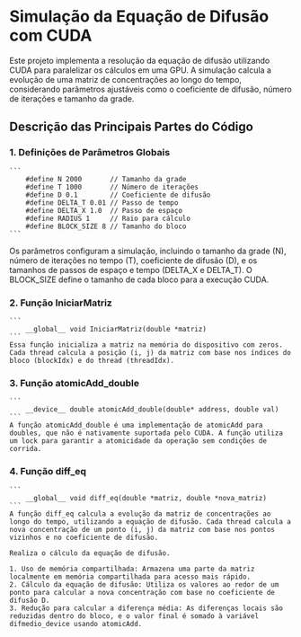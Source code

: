 # Simulação da Equação de Difusão com CUDA

Este projeto implementa a resolução da equação de difusão utilizando CUDA para paralelizar os cálculos em uma GPU. A simulação calcula a evolução de uma matriz de concentrações ao longo do tempo, considerando parâmetros ajustáveis como o coeficiente de difusão, número de iterações e tamanho da grade.

## Descrição das Principais Partes do Código

### 1. Definições de Parâmetros Globais
    ``` 
        #define N 2000       // Tamanho da grade
        #define T 1000       // Número de iterações
        #define D 0.1        // Coeficiente de difusão
        #define DELTA_T 0.01 // Passo de tempo
        #define DELTA_X 1.0  // Passo de espaço
        #define RADIUS 1     // Raio para cálculo
        #define BLOCK_SIZE 8 // Tamanho do bloco
    ```

Os parâmetros configuram a simulação, incluindo o tamanho da grade (N), número de iterações no tempo (T), coeficiente de difusão (D), e os tamanhos de passos de espaço e tempo (DELTA_X e DELTA_T). O BLOCK_SIZE define o tamanho de cada bloco para a execução CUDA.

### 2. Função IniciarMatriz
    ```	
        __global__ void IniciarMatriz(double *matriz)
    ```
    Essa função inicializa a matriz na memória do dispositivo com zeros. Cada thread calcula a posição (i, j) da matriz com base nos índices do bloco (blockIdx) e do thread (threadIdx).

### 3. Função atomicAdd_double

    ```
        __device__ double atomicAdd_double(double* address, double val)
    ```
    A função atomicAdd_double é uma implementação de atomicAdd para doubles, que não é nativamente suportada pelo CUDA. A função utiliza um lock para garantir a atomicidade da operação sem condições de corrida.

### 4. Função diff_eq

    ```
        __global__ void diff_eq(double *matriz, double *nova_matriz)
    ```
    A função diff_eq calcula a evolução da matriz de concentrações ao longo do tempo, utilizando a equação de difusão. Cada thread calcula a nova concentração de um ponto (i, j) da matriz com base nos pontos vizinhos e no coeficiente de difusão.

    Realiza o cálculo da equação de difusão.

    1. Uso de memória compartilhada: Armazena uma parte da matriz localmente em memória compartilhada para acesso mais rápido.
    2. Cálculo da equação de difusão: Utiliza os valores ao redor de um ponto para calcular a nova concentração com base no coeficiente de difusão D.
    3. Redução para calcular a diferença média: As diferenças locais são reduzidas dentro do bloco, e o valor final é somado à variável difmedio_device usando atomicAdd.